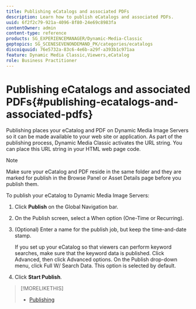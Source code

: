 ```yaml
---
title: Publishing eCatalogs and associated PDFs
description: Learn how to publish eCatalogs and associated PDFs.
uuid: 6f2f2c79-921a-4096-8f80-24e69c8983fa
contentOwner: admin
content-type: reference
products: SG_EXPERIENCEMANAGER/Dynamic-Media-Classic
geptopics: SG_SCENESEVENONDEMAND_PK/categories/ecatalogs
discoiquuid: 76e5732a-83c6-4e6b-a29f-a393b1c971aa
feature: Dynamic Media Classic,Viewers,eCatalog
role: Business Practitioner
---
```


# Publishing eCatalogs and associated PDFs{#publishing-ecatalogs-and-associated-pdfs}

Publishing places your eCatalog and PDF on Dynamic Media Image Servers so it can be made available to your web site or application. As part of the publishing process, Dynamic Media Classic activates the URL string. You can place this URL string in your HTML web page code.

>[!NOTE]
>
>Make sure your eCatalog and PDF reside in the same folder and they are marked for publish in the Browse Panel or Asset Details page before you publish them.

To publish your eCatalog to Dynamic Media Image Servers:

1. Click **Publish** on the Global Navigation bar.
1. On the Publish screen, select a When option (One-Time or Recurring).
1. (Optional) Enter a name for the publish job, but keep the time-and-date stamp.

   If you set up your eCatalog so that viewers can perform keyword searches, make sure that the keyword data is published. Click Advanced, then click Advanced options. On the Publish drop-down menu, click Full W/ Search Data. This option is selected by default.

1. Click **Start Publish**.

>[!MORELIKETHIS]
>
>* [Publishing](publishing-files.md)
